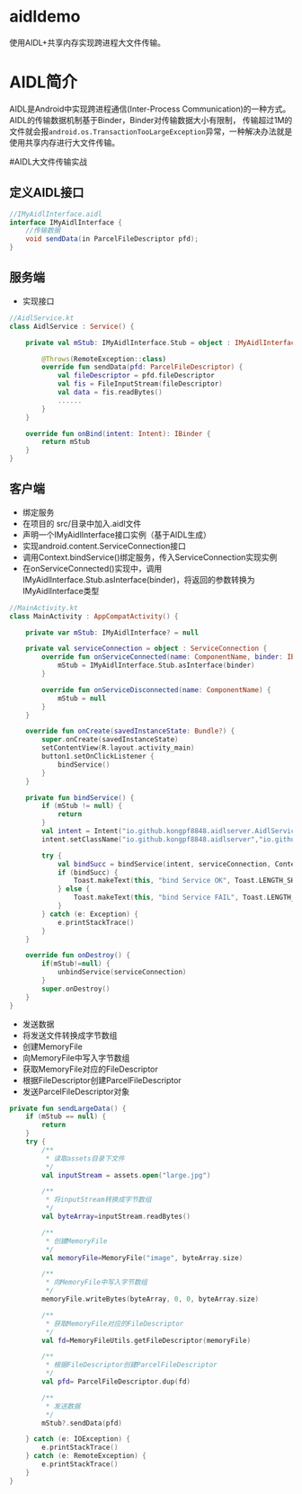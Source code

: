 # aidldemo
使用AIDL+共享内存实现跨进程大文件传输。

# AIDL简介
AIDL是Android中实现跨进程通信(Inter-Process Communication)的一种方式。AIDL的传输数据机制基于Binder，Binder对传输数据大小有限制，
传输超过1M的文件就会报```android.os.TransactionTooLargeException```异常，一种解决办法就是使用共享内存进行大文件传输。

#AIDL大文件传输实战

## 定义AIDL接口
```java
//IMyAidlInterface.aidl
interface IMyAidlInterface {
    //传输数据
    void sendData(in ParcelFileDescriptor pfd);
}
```
## 服务端
* 实现接口
```kotlin
//AidlService.kt
class AidlService : Service() {

    private val mStub: IMyAidlInterface.Stub = object : IMyAidlInterface.Stub() {

        @Throws(RemoteException::class)
        override fun sendData(pfd: ParcelFileDescriptor) {
            val fileDescriptor = pfd.fileDescriptor
            val fis = FileInputStream(fileDescriptor)
            val data = fis.readBytes()
			......
        }
    }

    override fun onBind(intent: Intent): IBinder {
        return mStub
    }
}
``` 

## 客户端
* 绑定服务
* 在项目的 src/目录中加入.aidl文件
* 声明一个IMyAidlInterface接口实例（基于AIDL生成）
* 实现android.content.ServiceConnection接口
* 调用Context.bindService()绑定服务，传入ServiceConnection实现实例
* 在onServiceConnected()实现中，调用IMyAidlInterface.Stub.asInterface(binder)，将返回的参数转换为IMyAidlInterface类型 
```kotlin
//MainActivity.kt
class MainActivity : AppCompatActivity() {

    private var mStub: IMyAidlInterface? = null

    private val serviceConnection = object : ServiceConnection {
        override fun onServiceConnected(name: ComponentName, binder: IBinder) {
            mStub = IMyAidlInterface.Stub.asInterface(binder)
        }

        override fun onServiceDisconnected(name: ComponentName) {
            mStub = null
        }
    }

    override fun onCreate(savedInstanceState: Bundle?) {
        super.onCreate(savedInstanceState)
        setContentView(R.layout.activity_main)
        button1.setOnClickListener {
            bindService()
        }
    }

    private fun bindService() {
        if (mStub != null) {
            return
        }
        val intent = Intent("io.github.kongpf8848.aidlserver.AidlService")
        intent.setClassName("io.github.kongpf8848.aidlserver","io.github.kongpf8848.aidlserver.AidlService")

        try {
            val bindSucc = bindService(intent, serviceConnection, Context.BIND_AUTO_CREATE)
            if (bindSucc) {
                Toast.makeText(this, "bind Service OK", Toast.LENGTH_SHORT).show()
            } else {
                Toast.makeText(this, "bind Service FAIL", Toast.LENGTH_SHORT).show()
            }
        } catch (e: Exception) {
            e.printStackTrace()
        }
    }

    override fun onDestroy() {
        if(mStub!=null) {
            unbindService(serviceConnection)
        }
        super.onDestroy()
    }
}
```  
* 发送数据
 * 将发送文件转换成字节数组
 * 创建MemoryFile
 * 向MemoryFile中写入字节数组
 * 获取MemoryFile对应的FileDescriptor
 * 根据FileDescriptor创建ParcelFileDescriptor
 * 发送ParcelFileDescriptor对象
```kotlin
private fun sendLargeData() {
	if (mStub == null) {
		return
	}
	try {
		/**
		 * 读取assets目录下文件
		 */
		val inputStream = assets.open("large.jpg")

		/**
		 * 将inputStream转换成字节数组
		 */
		val byteArray=inputStream.readBytes()

		/**
		 * 创建MemoryFile
		 */
		val memoryFile=MemoryFile("image", byteArray.size)

		/**
		 * 向MemoryFile中写入字节数组
		 */
		memoryFile.writeBytes(byteArray, 0, 0, byteArray.size)

		/**
		 * 获取MemoryFile对应的FileDescriptor
		 */
		val fd=MemoryFileUtils.getFileDescriptor(memoryFile)

		/**
		 * 根据FileDescriptor创建ParcelFileDescriptor
		 */
		val pfd= ParcelFileDescriptor.dup(fd)

		/**
		 * 发送数据
		 */
		mStub?.sendData(pfd)

	} catch (e: IOException) {
		e.printStackTrace()
	} catch (e: RemoteException) {
		e.printStackTrace()
	}
}
```  
